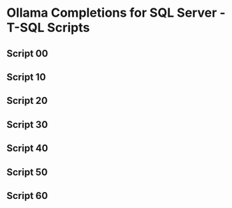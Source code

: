 # Ollama Completions for SQL Server - T-SQL Scripts

## Script 00

## Script 10

## Script 20

## Script 30

## Script 40

## Script 50

## Script 60

